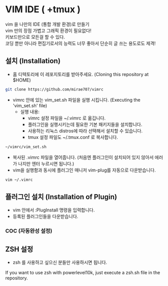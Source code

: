 # VIM IDE ( +tmux )

vim 을 나만의 IDE (통합 개발 환경)로 만들기  
vim 만의 장점 가볍고 그래픽 환경이 필요없다!  
키보드만으로 모든걸 할 수 있다.  
코딩 뿐만 아니라 편집기로서의 능력도 너무 좋아서 단순히 글 쓰는 용도로도 제격!

## 설치 (Installation)

- 홈 디텍토리에 이 레포지토리를 받아주세요. (Cloning this repository at $HOME)

```bash
git clone https://github.com/mirae707/vimrc
```

- vimrc 안에 있는 vim_set.sh 파일을 실행 시킵니다. (Executing the 'vim_set.sh' file)
  - 실행 내용:
    - vimrc 설정 파일을 ~/.vimrc 로 옮깁니다.
    - 플러그인을 실행시키는데 필요한 기본 패키지들을 설치합니다.
    - 사용하는 리눅스 distros에 따라 선택해서 설치할 수 있습니다.
    - tmux 설정 파일도 ~/.tmux.conf 로 복사합니다.

```bash
~/vimrc/vim_set.sh
```

- 복사된 .vimrc 파일을 열어줍니다. (처음엔 플러그인이 설치되어 있지 않아서 에러가 나지만 엔터 누르시면 됩니다.)
- vim을 실행함과 동시에 플러그인 매니저 vim-plug를 자동으로 다운받습니다.

```bash
vim ~/.vimrc
```

## 플러그인 설치 (Installation of Plugin)

- vim 안에서 :PlugInstall 명령을 입력합니다.
- 등록된 플러그인들을 다운받습니다.

### COC (자동완성 설정)

## ZSH 설정

- zsh 를 사용하고 싶으신 분들만 사용하시면 됩니다.

If you want to use zsh with powerlevel10k,
just execute a zsh.sh file in the repository.
